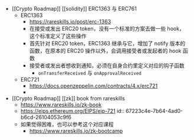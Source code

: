 - [[Crypto Roadmap]] [[solidity]] ERC1363 与 ERC761
	- ERC1363
		- https://rareskills.io/post/erc-1363
		- 在接受或发出 ERC20 token，没有一个标准的方案去做一些 hook，这个标准定义了这些操作
		- 首先针对 ERC20 token，ERC1363 继承与它，增加了 notify 版本的函数，在原本的 ERC20 操作以外，会调用接受者或发起者的 hook 函数
		- 接受者或发出者想收到通知，必须在自身合约里定义对应的钩子函数
			- `onTransferReceived` 与 `onApprovalReceived`
	- ERC721
		- https://docs.openzeppelin.com/contracts/4.x/erc721
		-
- [[Crypto Roadmap]] [[zk]] book from rareskills
	- https://www.rareskills.io/zk-book
	- https://eips.ethereum.org/EIPS/eip-721
	  id:: 67223c4e-7b64-4ad0-b6cd-26104053c9f6
	- 如果觉得困难，也可以参考这个对应课程
		- https://www.rareskills.io/zk-bootcamp